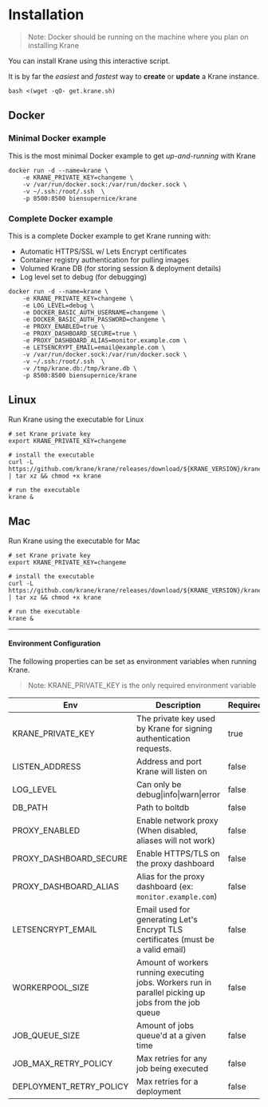 # Installation

> Note: Docker should be running on the machine where you plan on installing Krane

You can install Krane using this interactive script.

It is by far the _easiest_ and _fastest_ way to **create** or **update** a Krane instance.

```
bash <(wget -qO- get.krane.sh)
```

## Docker

### Minimal Docker example

This is the most minimal Docker example to get _up-and-running_ with Krane

```
docker run -d --name=krane \
    -e KRANE_PRIVATE_KEY=changeme \
    -v /var/run/docker.sock:/var/run/docker.sock \
    -v ~/.ssh:/root/.ssh  \
    -p 8500:8500 biensupernice/krane
```

### Complete Docker example

This is a complete Docker example to get Krane running with:

- Automatic HTTPS/SSL w/ Lets Encrypt certificates
- Container registry authentication for pulling images
- Volumed Krane DB (for storing session & deployment details)
- Log level set to debug (for debugging)

```
docker run -d --name=krane \
    -e KRANE_PRIVATE_KEY=changeme \
    -e LOG_LEVEL=debug \
    -e DOCKER_BASIC_AUTH_USERNAME=changeme \
    -e DOCKER_BASIC_AUTH_PASSWORD=changeme \
    -e PROXY_ENABLED=true \
    -e PROXY_DASHBOARD_SECURE=true \
    -e PROXY_DASHBOARD_ALIAS=monitor.example.com \
    -e LETSENCRYPT_EMAIL=email@example.com \
    -v /var/run/docker.sock:/var/run/docker.sock \
    -v ~/.ssh:/root/.ssh  \
    -v /tmp/krane.db:/tmp/krane.db \
    -p 8500:8500 biensupernice/krane
```

## Linux

Run Krane using the executable for Linux

```
# set Krane private key
export KRANE_PRIVATE_KEY=changeme

# install the executable
curl -L https://github.com/krane/krane/releases/download/${KRANE_VERSION}/krane_${KRANE_VERSION}_linux_386.tar.gz | tar xz && chmod +x krane

# run the executable
krane &
```

## Mac

Run Krane using the executable for Mac

```
# set Krane private key
export KRANE_PRIVATE_KEY=changeme

# install the executable
curl -L https://github.com/krane/krane/releases/download/${KRANE_VERSION}/krane_${KRANE_VERSION}_darwin_amd64.tar.gz | tar xz && chmod +x krane

# run the executable
krane &
```

---

#### Environment Configuration

The following properties can be set as environment variables when running Krane.

> Note: KRANE_PRIVATE_KEY is the only required environment variable

| Env                        | Description                                                                                          | Required | Default        |
| -------------------------- | ---------------------------------------------------------------------------------------------------- | -------- | -------------- |
| KRANE_PRIVATE_KEY          | The private key used by Krane for signing authentication requests.                                   | true     |                |
| LISTEN_ADDRESS             | Address and port Krane will listen on                                                                | false    | 127.0.0.1:8500 |
| LOG_LEVEL                  | Can only be debug\|info\|warn\|error                                                                 | false    | info           |
| DB_PATH                    | Path to boltdb                                                                                       | false    | /tmp/krane.db  |
| PROXY_ENABLED              | Enable network proxy (When disabled, aliases will not work)                                          | false    | true           |
| PROXY_DASHBOARD_SECURE     | Enable HTTPS/TLS on the proxy dashboard                                                              | false    | false          |
| PROXY_DASHBOARD_ALIAS      | Alias for the proxy dashboard (ex: `monitor.example.com`)                                            | false    |                |
| LETSENCRYPT_EMAIL          | Email used for generating Let's Encrypt TLS certificates (must be a valid email)                     | false    |                |
| WORKERPOOL_SIZE            | Amount of workers running executing jobs. Workers run in parallel picking up jobs from the job queue | false    | 1              |
| JOB_QUEUE_SIZE             | Amount of jobs queue'd at a given time                                                               | false    | 1              |
| JOB_MAX_RETRY_POLICY       | Max retries for any job being executed                                                               | false    | 5              |
| DEPLOYMENT_RETRY_POLICY    | Max retries for a deployment                                                                         | false    | 1              |

